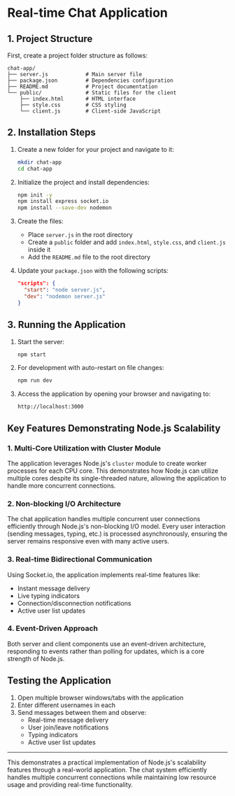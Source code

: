 # Real-time Chat Application

## 1. Project Structure

First, create a project folder structure as follows:
```
chat-app/
├── server.js            # Main server file
├── package.json         # Dependencies configuration
├── README.md            # Project documentation
└── public/              # Static files for the client
    ├── index.html       # HTML interface
    ├── style.css        # CSS styling
    └── client.js        # Client-side JavaScript
```

## 2. Installation Steps

1. Create a new folder for your project and navigate to it:
   ```bash
   mkdir chat-app
   cd chat-app
   ```

2. Initialize the project and install dependencies:
   ```bash
   npm init -y
   npm install express socket.io
   npm install --save-dev nodemon
   ```

3. Create the files:
   - Place `server.js` in the root directory
   - Create a `public` folder and add `index.html`, `style.css`, and `client.js` inside it
   - Add the `README.md` file to the root directory

4. Update your `package.json` with the following scripts:
   ```json
   "scripts": {
     "start": "node server.js",
     "dev": "nodemon server.js"
   }
   ```

## 3. Running the Application

1. Start the server:
   ```bash
   npm start
   ```

2. For development with auto-restart on file changes:
   ```bash
   npm run dev
   ```

3. Access the application by opening your browser and navigating to:
   ```
   http://localhost:3000
   ```

## Key Features Demonstrating Node.js Scalability

### 1. Multi-Core Utilization with Cluster Module

The application leverages Node.js's `cluster` module to create worker processes for each CPU core. This demonstrates how Node.js can utilize multiple cores despite its single-threaded nature, allowing the application to handle more concurrent connections.

### 2. Non-blocking I/O Architecture

The chat application handles multiple concurrent user connections efficiently through Node.js's non-blocking I/O model. Every user interaction (sending messages, typing, etc.) is processed asynchronously, ensuring the server remains responsive even with many active users.

### 3. Real-time Bidirectional Communication

Using Socket.io, the application implements real-time features like:
- Instant message delivery
- Live typing indicators
- Connection/disconnection notifications
- Active user list updates

### 4. Event-Driven Approach

Both server and client components use an event-driven architecture, responding to events rather than polling for updates, which is a core strength of Node.js.

## Testing the Application

1. Open multiple browser windows/tabs with the application
2. Enter different usernames in each
3. Send messages between them and observe:
   - Real-time message delivery
   - User join/leave notifications
   - Typing indicators
   - Active user list updates

---

This demonstrates a practical implementation of Node.js's scalability features through a real-world application. The chat system efficiently handles multiple concurrent connections while maintaining low resource usage and providing real-time functionality.
